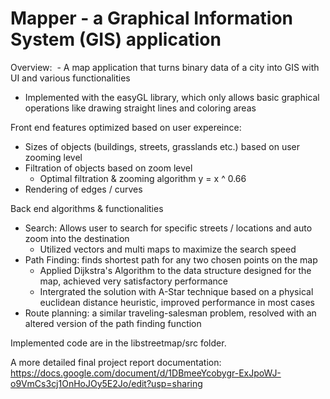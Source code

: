 # Mapper - a Graphical Information System (GIS) application

Overview:
  - A map application that turns binary data of a city into GIS with UI and various functionalities
  - Implemented with the easyGL library, which only allows basic graphical operations like drawing straight lines and coloring areas
  
Front end features optimized based on user expereince:
  - Sizes of objects (buildings, streets, grasslands etc.) based on user zooming level
  - Filtration of objects based on zoom level
      - Optimal filtration & zooming algorithm y = x ^ 0.66
  - Rendering of edges / curves
    
Back end algorithms & functionalities
  - Search: Allows user to search for specific streets / locations and auto zoom into the destination
    - Utilized vectors and multi maps to maximize the search speed
  - Path Finding: finds shortest path for any two chosen points on the map
    - Applied Dijkstra's Algorithm to the data structure designed for the map, achieved very satisfactory performance
    - Intergrated the solution with A-Star technique based on a physical euclidean distance heuristic, improved performance in most cases
  - Route planning: a similar traveling-salesman problem, resolved with an altered version of the path finding function

Implemented code are in the libstreetmap/src folder.

A more detailed final project report documentation: 
  https://docs.google.com/document/d/1DBmeeYcobygr-ExJpoWJ-o9VmCs3cj1OnHoJOy5E2Jo/edit?usp=sharing

